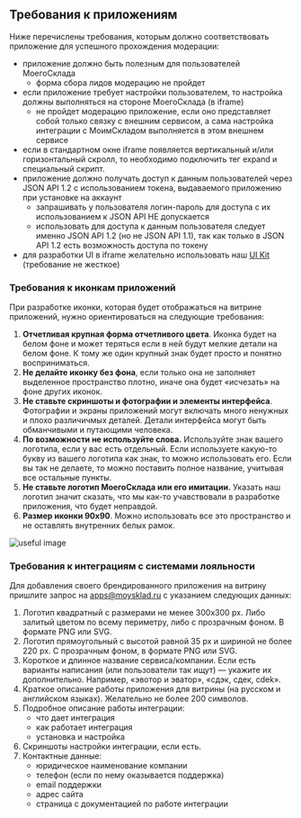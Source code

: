 ## Требования к приложениям

Ниже перечислены требования, которым должно соответствовать приложение для успешного прохождения модерации:

+ приложение должно быть полезным для пользователей МоегоСклада
    + форма сбора лидов модерацию не пройдет
+ если приложение требует настройки пользователем, то настройка должны выполняться на стороне МоегоСклада (в iframe)
    + не пройдет модерацию приложение, если оно представляет собой только связку с внешним сервисом, а сама настройка 
    интеграции с МоимСкладом выполняется в этом внешнем сервисе
+ если в стандартном окне iframe появляется вертикальный и/или горизонтальный скролл, то необходимо подключить тег expand и специальный скрипт.
+ приложение должно получать доступ к данным пользователей через JSON API 1.2 с использованием токена, выдаваемого приложению при установке на аккаунт
    + запрашивать у пользователя логин-пароль для доступа с их использованием к JSON API НЕ допускается
    + использовать для доступа к данным пользователя следует именно JSON API 1.2 (но не JSON API 1.1), так как только в 
    JSON API 1.2 есть возможность доступа по токену
+ для разработки UI в iframe желательно использовать наш [UI Kit](https://github.com/moysklad/html-marketplace-1.0-uikit)  
(требование не жесткое) 


### Требования к иконкам приложений

При разработке иконки, которая будет отображаться на витрине приложений, нужно ориентироваться на следующие требования:

1. **Отчетливая крупная форма отчетливого цвета**. Иконка будет на белом фоне и может теряться если в ней будут мелкие 
детали на белом фоне. К тому же один крупный знак будет просто и понятно восприниматься.
2. **Не делайте иконку без фона**, если только она не заполняет выделенное пространство плотно, иначе она будет «исчезать» 
на фоне других иконок. 
3. **Не ставьте скриншоты и фотографии и элементы интерфейса**. Фотографии и экраны приложений могут включать много ненужных и плохо различичмых деталей. Детали интерфейса могут быть обманчивыми и путающими человека.
4. **По возможности не используйте слова.** Используйте знак вашего логотипа, если у вас есть отдельный. Если используете 
какую-то букву из вашего логотипа как знак, то можно использовать его. Если вы так не делаете, то можно поставить полное 
название, учитывая все остальные пункты.
5. **Не ставьте логотип МоегоСклада или его имитации.** Указать наш логотип значит сказать, что мы как-то учавствовали в 
разработке приложения, что будет неправдой.
6. **Размер иконки 90x90**. Можно использовать все это пространство и не оставлять внутренних белых рамок.

![useful image](logo_instruction.png)

### Требования к интеграциям с системами лояльности

Для добавления своего брендированного приложения на витрину пришлите запрос на [apps@moysklad.ru](mailto:apps@moysklad.ru) 
с указанием следующих данных:

1. Логотип квадратный с размерами не менее 300x300 px. Либо залитый цветом по всему периметру, либо с прозрачным фоном. В формате PNG или SVG.
1. Логотип прямоугольный с высотой равной 35 px и шириной не более 220 px. С прозрачным фоном, в формате PNG или SVG.
1. Короткое и длинное название сервиса/компании. Если есть варианты написания (или пользователи так ищут) — укажите их дополнительно. 
Например, «эвотор и эватор», «сдэк, сдек, cdek».
1. Краткое описание работы приложения для витрины (на русском и английском языках). Желательно не более 200 символов.
1. Подробное описание работы интеграции:
    - что дает интеграция
    - как работает интеграция
    - установка и настройка
1. Скриншоты настройки интеграции, если есть.
1. Контактные данные:
    - юридическое наименование компании
    - телефон (если по нему оказывается поддержка)
    - email поддержки
    - адрес сайта
    - страница с документацией по работе интеграции
 
